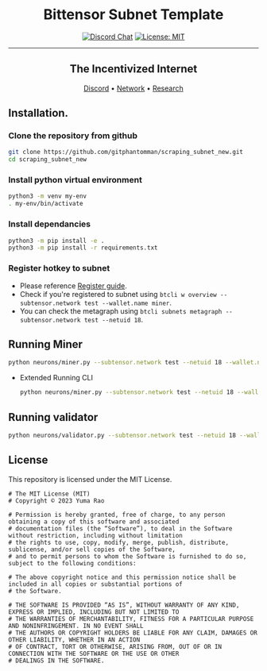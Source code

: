 <div align="center">

# **Bittensor Subnet Template** <!-- omit in toc -->
[![Discord Chat](https://img.shields.io/discord/308323056592486420.svg)](https://discord.gg/bittensor)
[![License: MIT](https://img.shields.io/badge/License-MIT-yellow.svg)](https://opensource.org/licenses/MIT) 

---

## The Incentivized Internet <!-- omit in toc -->

[Discord](https://discord.gg/bittensor) • [Network](https://taostats.io/) • [Research](https://bittensor.com/whitepaper)
</div>


## Installation.

### Clone the repository from github

```bash
git clone https://github.com/gitphantomman/scraping_subnet_new.git
cd scraping_subnet_new
```

### Install python virtual environment

```bash
python3 -m venv my-env
. my-env/bin/activate
```

### Install dependancies

```bash
python3 -m pip install -e .
python3 -m pip install -r requirements.txt
```

### Register hotkey to subnet

- Please reference [Register guide](./docs/register.md).
- Check if you're registered to subnet using `btcli w overview --subtensor.network test --wallet.name miner`.
- You can check the metagraph using `btcli subnets metagraph --subtensor.network test --netuid 18`.

## Running Miner

```bash
python neurons/miner.py --subtensor.network test --netuid 18 --wallet.name test_miner1 --wallet.hotkey default --axon.port 8091 --logging.debug
```

- Extended Running CLI
    ```bash
    python neurons/miner.py --subtensor.network test --netuid 18 --wallet.name test_miner1 --wallet.hotkey default --axon.port 8091 --logging.debug --num_blocks_for_commit 7 --scrape_interval 5 --db_directory data/
    ```

## Running validator

```bash
python neurons/validator.py --subtensor.network test --netuid 18 --wallet.name test_validator --wallet.hotkey default --axon.port 8092 --logging.debug
```


## License
This repository is licensed under the MIT License.
```text
# The MIT License (MIT)
# Copyright © 2023 Yuma Rao

# Permission is hereby granted, free of charge, to any person obtaining a copy of this software and associated
# documentation files (the “Software”), to deal in the Software without restriction, including without limitation
# the rights to use, copy, modify, merge, publish, distribute, sublicense, and/or sell copies of the Software,
# and to permit persons to whom the Software is furnished to do so, subject to the following conditions:

# The above copyright notice and this permission notice shall be included in all copies or substantial portions of
# the Software.

# THE SOFTWARE IS PROVIDED “AS IS”, WITHOUT WARRANTY OF ANY KIND, EXPRESS OR IMPLIED, INCLUDING BUT NOT LIMITED TO
# THE WARRANTIES OF MERCHANTABILITY, FITNESS FOR A PARTICULAR PURPOSE AND NONINFRINGEMENT. IN NO EVENT SHALL
# THE AUTHORS OR COPYRIGHT HOLDERS BE LIABLE FOR ANY CLAIM, DAMAGES OR OTHER LIABILITY, WHETHER IN AN ACTION
# OF CONTRACT, TORT OR OTHERWISE, ARISING FROM, OUT OF OR IN CONNECTION WITH THE SOFTWARE OR THE USE OR OTHER
# DEALINGS IN THE SOFTWARE.
```
